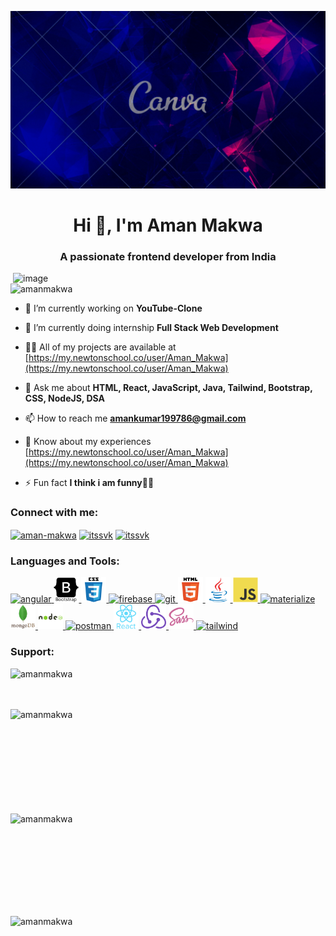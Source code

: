 ![logo](https://github.com/amanmakwa/amanmakwa/blob/main/Aman%20makwa.gif)
<h1 align="center">Hi 👋, I'm Aman Makwa</h1>
<h3 align="center">A passionate frontend developer from India</h3>

<img width="500" align="right" src="https://i.pinimg.com/originals/e8/f4/53/e8f453469a3ec97ecd354df465d73913.gif" alt="image">



<p align="left"> <img src="https://komarev.com/ghpvc/?username=amanmakwa&label=Profile%20views&color=0e75b6&style=flat" alt="amanmakwa" /> </p>

- 🔭 I’m currently working on **YouTube-Clone**

- 🌱 I’m currently doing internship **Full Stack Web Development**

- 👨‍💻 All of my projects are available at [https://my.newtonschool.co/user/Aman_Makwa](https://my.newtonschool.co/user/Aman_Makwa)

- 💬 Ask me about **HTML, React, JavaScript, Java, Tailwind, Bootstrap, CSS, NodeJS, DSA**

- 📫 How to reach me **amankumar199786@gmail.com**

- 📄 Know about my experiences [https://my.newtonschool.co/user/Aman_Makwa](https://my.newtonschool.co/user/Aman_Makwa)

- ⚡ Fun fact **I think i am funny🦋💫**

<h3 align="left">Connect with me:</h3>
<p align="left">
<a href="https://linkedin.com/in/aman-makwa" target="blank"><img align="center" src="https://raw.githubusercontent.com/rahuldkjain/github-profile-readme-generator/master/src/images/icons/Social/linked-in-alt.svg" alt="aman-makwa" height="30" width="40" /></a>
<a href="https://instagram.com/itssvk" target="blank"><img align="center" src="https://raw.githubusercontent.com/rahuldkjain/github-profile-readme-generator/master/src/images/icons/Social/instagram.svg" alt="itssvk" height="30" width="40" /></a>
<a href="https://www.youtube.com/c/itssvk" target="blank"><img align="center" src="https://raw.githubusercontent.com/rahuldkjain/github-profile-readme-generator/master/src/images/icons/Social/youtube.svg" alt="itssvk" height="30" width="40" /></a>
</p>

<h3 align="left">Languages and Tools:</h3>
<p align="left"> <a href="https://angular.io" target="_blank" rel="noreferrer"> <img src="https://angular.io/assets/images/logos/angular/angular.svg" alt="angular" width="40" height="40"/> </a> <a href="https://getbootstrap.com" target="_blank" rel="noreferrer"> <img src="https://raw.githubusercontent.com/devicons/devicon/master/icons/bootstrap/bootstrap-plain-wordmark.svg" alt="bootstrap" width="40" height="40"/> </a> <a href="https://www.w3schools.com/css/" target="_blank" rel="noreferrer"> <img src="https://raw.githubusercontent.com/devicons/devicon/master/icons/css3/css3-original-wordmark.svg" alt="css3" width="40" height="40"/> </a> <a href="https://firebase.google.com/" target="_blank" rel="noreferrer"> <img src="https://www.vectorlogo.zone/logos/firebase/firebase-icon.svg" alt="firebase" width="40" height="40"/> </a> <a href="https://git-scm.com/" target="_blank" rel="noreferrer"> <img src="https://www.vectorlogo.zone/logos/git-scm/git-scm-icon.svg" alt="git" width="40" height="40"/> </a> <a href="https://www.w3.org/html/" target="_blank" rel="noreferrer"> <img src="https://raw.githubusercontent.com/devicons/devicon/master/icons/html5/html5-original-wordmark.svg" alt="html5" width="40" height="40"/> </a> <a href="https://www.java.com" target="_blank" rel="noreferrer"> <img src="https://raw.githubusercontent.com/devicons/devicon/master/icons/java/java-original.svg" alt="java" width="40" height="40"/> </a> <a href="https://developer.mozilla.org/en-US/docs/Web/JavaScript" target="_blank" rel="noreferrer"> <img src="https://raw.githubusercontent.com/devicons/devicon/master/icons/javascript/javascript-original.svg" alt="javascript" width="40" height="40"/> </a> <a href="https://materializecss.com/" target="_blank" rel="noreferrer"> <img src="https://raw.githubusercontent.com/prplx/svg-logos/5585531d45d294869c4eaab4d7cf2e9c167710a9/svg/materialize.svg" alt="materialize" width="40" height="40"/> </a> <a href="https://www.mongodb.com/" target="_blank" rel="noreferrer"> <img src="https://raw.githubusercontent.com/devicons/devicon/master/icons/mongodb/mongodb-original-wordmark.svg" alt="mongodb" width="40" height="40"/> </a> <a href="https://nodejs.org" target="_blank" rel="noreferrer"> <img src="https://raw.githubusercontent.com/devicons/devicon/master/icons/nodejs/nodejs-original-wordmark.svg" alt="nodejs" width="40" height="40"/> </a> <a href="https://postman.com" target="_blank" rel="noreferrer"> <img src="https://www.vectorlogo.zone/logos/getpostman/getpostman-icon.svg" alt="postman" width="40" height="40"/> </a> <a href="https://reactjs.org/" target="_blank" rel="noreferrer"> <img src="https://raw.githubusercontent.com/devicons/devicon/master/icons/react/react-original-wordmark.svg" alt="react" width="40" height="40"/> </a> <a href="https://redux.js.org" target="_blank" rel="noreferrer"> <img src="https://raw.githubusercontent.com/devicons/devicon/master/icons/redux/redux-original.svg" alt="redux" width="40" height="40"/> </a> <a href="https://sass-lang.com" target="_blank" rel="noreferrer"> <img src="https://raw.githubusercontent.com/devicons/devicon/master/icons/sass/sass-original.svg" alt="sass" width="40" height="40"/> </a> <a href="https://tailwindcss.com/" target="_blank" rel="noreferrer"> <img src="https://www.vectorlogo.zone/logos/tailwindcss/tailwindcss-icon.svg" alt="tailwind" width="40" height="40"/> </a> </p>
<h3 align="left">Support:</h3>
<p><a href="https://www.buymeacoffee.com/amanmakwa"> <img align="left" src="https://cdn.buymeacoffee.com/buttons/v2/default-yellow.png" height="50" width="210" alt="amanmakwa" /></a></p><br><br><br>

<p><img width="450" align="left" src="https://github-readme-stats.vercel.app/api/top-langs?username=amanmakwa&show_icons=true&locale=en&layout=compact" alt="amanmakwa" /></p><br><br><br><br><br><br><br><br><br>

<p>&nbsp;<img align="left" src="https://github-readme-stats.vercel.app/api?username=amanmakwa&show_icons=true&locale=en" alt="amanmakwa" /></p><br><br><br><br><br><br><br>

<p><img align="left" src="https://github-readme-streak-stats.herokuapp.com/?user=amanmakwa&" alt="amanmakwa" /></p>
